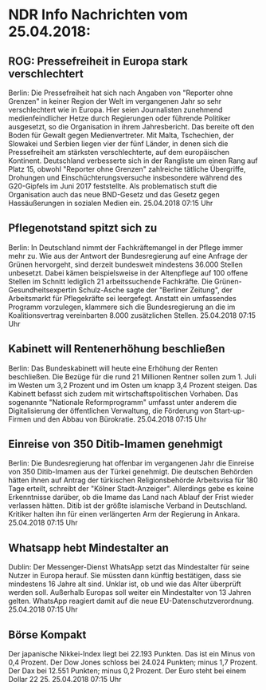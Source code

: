 # NDR Info Nachrichten vom 25.04.2018:


## ROG: Pressefreiheit in Europa stark verschlechtert
Berlin: Die Pressefreiheit hat sich nach Angaben von "Reporter ohne Grenzen" in keiner Region der Welt im vergangenen Jahr so sehr verschlechtert wie in Europa. Hier seien Journalisten zunehmend medienfeindlicher Hetze durch Regierungen oder führende Politiker ausgesetzt, so die Organisation in ihrem Jahresbericht. Das bereite oft den Boden für Gewalt gegen Medienvertreter. Mit Malta, Tschechien, der Slowakei und Serbien liegen vier der fünf Länder, in denen sich die Pressefreiheit am stärksten verschlechterte, auf dem europäischen Kontinent. Deutschland verbesserte sich in der Rangliste um einen Rang auf Platz 15, obwohl "Reporter ohne Grenzen" zahlreiche tätliche Übergriffe, Drohungen und Einschüchterungsversuche insbesondere während des G20-Gipfels im Juni 2017 feststellte. Als problematisch stuft die Organisation auch das neue BND-Gesetz und das Gesetz gegen Hassäußerungen in sozialen Medien ein. 25.04.2018 07:15 Uhr 

## Pflegenotstand spitzt sich zu
Berlin: In Deutschland nimmt der Fachkräftemangel in der Pflege immer mehr zu. Wie aus der Antwort der Bundesregierung auf eine Anfrage der Grünen hervorgeht, sind derzeit bundesweit mindestens 36.000 Stellen unbesetzt. Dabei kämen beispielsweise in der Altenpflege auf 100 offene Stellen im Schnitt lediglich 21 arbeitssuchende Fachkräfte. Die Grünen-Gesundheitsexpertin Schulz-Asche sagte der "Berliner Zeitung", der Arbeitsmarkt für Pflegekräfte sei leergefegt. Anstatt ein umfassendes Programm vorzulegen, klammere sich die Bundesregierung an die im Koalitionsvertrag vereinbarten 8.000 zusätzlichen Stellen. 25.04.2018 07:15 Uhr 

## Kabinett will Rentenerhöhung beschließen
Berlin: Das Bundeskabinett will heute eine Erhöhung der Renten beschließen. Die Bezüge für die rund 21 Millionen Rentner sollen zum 1. Juli im Westen um 3,2 Prozent und im Osten um knapp 3,4 Prozent steigen. Das Kabinett befasst sich zudem mit wirtschaftspolitischen Vorhaben. Das sogenannte "Nationale Reformprogramm" umfasst unter anderem die Digitalisierung der öffentlichen Verwaltung, die Förderung von Start-up-Firmen und den Abbau von Bürokratie. 25.04.2018 07:15 Uhr 

## Einreise von 350 Ditib-Imamen genehmigt
Berlin: Die Bundesregierung hat offenbar im vergangenen Jahr die Einreise von 350 Ditib-Imamen aus der Türkei genehmigt. Die deutschen Behörden hätten ihnen auf Antrag der türkischen Religionsbehörde Arbeitsvisa für 180 Tage erteilt, schreibt der "Kölner Stadt-Anzeiger". Allerdings gebe es keine Erkenntnisse darüber, ob die Imame das Land nach Ablauf der Frist wieder verlassen hätten. Ditib ist der größte islamische Verband in Deutschland. Kritiker halten ihn für einen verlängerten Arm der Regierung in Ankara. 25.04.2018 07:15 Uhr 

## Whatsapp hebt Mindestalter an
Dublin: Der Messenger-Dienst WhatsApp setzt das Mindestalter für seine Nutzer in Europa herauf. Sie müssten dann künftig bestätigen, dass sie mindestens 16 Jahre alt sind. Unklar ist, ob und wie das Alter überprüft werden soll. Außerhalb Europas soll weiter ein Mindestalter von 13 Jahren gelten. WhatsApp reagiert damit auf die neue EU-Datenschutzverordnung. 25.04.2018 07:15 Uhr 

## Börse Kompakt
Der japanische Nikkei-Index liegt bei 22.193 Punkten. Das ist ein Minus von 0,4 Prozent. Der Dow Jones schloss bei 24.024 Punkten; minus 1,7 Prozent. Der Dax bei 12.551 Punkten; minus 0,2 Prozent. Der Euro steht bei einem Dollar 22 25. 25.04.2018 07:15 Uhr 
